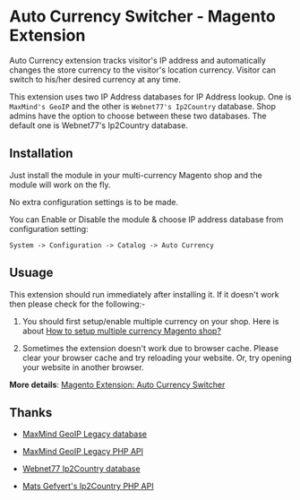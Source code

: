 Auto Currency Switcher - Magento Extension
======================

Auto Currency extension tracks visitor's IP address and automatically changes the store currency to the visitor's location currency. Visitor can switch to his/her desired currency at any time.

This extension uses two IP Address databases for IP Address lookup. One is `MaxMind's GeoIP` and the other is `Webnet77's Ip2Country` database. Shop admins have the option to choose between these two databases. The default one is Webnet77's Ip2Country database.

## Installation ##

Just install the module in your multi-currency Magento shop and the module will work on the fly. 

No extra configuration settings is to be made. 

You can Enable or Disable the module & choose IP address database from configuration setting:

`System -> Configuration -> Catalog -> Auto Currency`

## Usuage ##

This extension should run immediately after installing it. If it doesn't work then please check for the following:-

1) You should first setup/enable multiple currency on your shop. Here is about [How to setup multiple currency Magento shop?](http://blog.chapagain.com.np/magento-setup-multiple-currency-shop/)

2) Sometimes the extension doesn't work due to browser cache. Please clear your browser cache and try reloading your website. Or, try opening your website in another browser.

**More details**: [Magento Extension: Auto Currency Switcher](http://blog.chapagain.com.np/magento-extension-auto-currency-switcher-free/)

## Thanks ##

* [MaxMind GeoIP Legacy database](http://dev.maxmind.com/geoip/legacy/geolite/)

* [MaxMind GeoIP Legacy PHP API](https://github.com/maxmind/geoip-api-php)

* [Webnet77 Ip2Country database](http://software77.net/geo-ip/)

* [Mats Gefvert's Ip2Country PHP API](https://github.com/mgefvert/Ip2Country)
